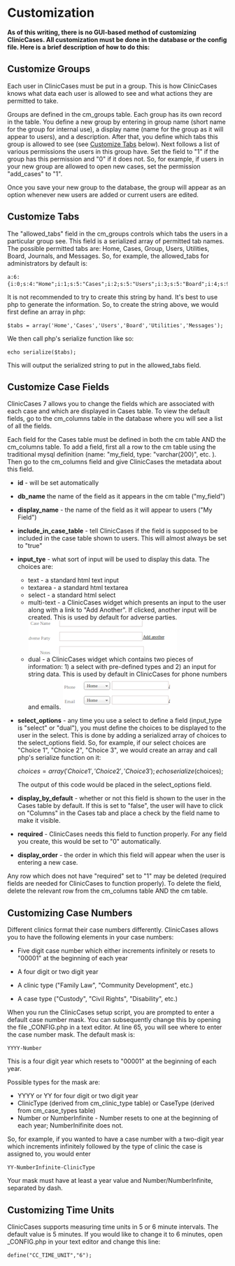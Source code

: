 # Customization

**As of this writing, there is no GUI-based method of customizing ClinicCases.  All customization must be done in the database or the config file.  Here is a brief description of how to do this:**

## Customize Groups

Each user in ClinicCases must be put in a group. This is how ClinicCases knows what data each user is allowed to see and what actions they are permitted to take.

Groups are defined in the cm_groups table.  Each group has its own record in the table.  You define a new group by entering in group name (short name for the group for internal use), a display name (name for the group as it will appear to users), and a description.  After that, you define which tabs this group is allowed to see (see [Customize Tabs](#!customization.md#Customize_Tabs) below).  Next follows a list of various permissions the users in this group have.  Set the field to "1" if the group has this permission and "0" if it does not.  So, for example, if users in your new group are allowed to open new cases, set the permission "add_cases" to "1".

Once you save your new group to the database, the group will appear as an option whenever new users are added or current users are edited.

## Customize Tabs

The "allowed_tabs" field in the cm_groups controls which tabs the users in a particular group see.  This field is a serialized array of permitted tab names. The possible permitted tabs are: Home, Cases, Group, Users, Utilities, Board, Journals, and Messages.  So, for example, the allowed_tabs for administrators by default is:

    a:6:{i:0;s:4:"Home";i:1;s:5:"Cases";i:2;s:5:"Users";i:3;s:5:"Board";i:4;s:9:"Utilities";i:5;s:8:"Messages";}

It is not recommended to try to create this string by hand.  It's best to use php to generate the information.  So, to create the string above, we would first define an array in php:

    $tabs = array('Home','Cases','Users','Board','Utilities','Messages');

We then call php's serialize function like so:

    echo serialize($tabs);

This will output the serialized string to put in the allowed_tabs field.

## Customize Case Fields

ClinicCases 7 allows you to change the fields which are associated with each case and which are displayed in Cases table.  To view the default fields, go to the cm_columns table in the database where you will see a list of all the fields.

Each field for the Cases table must be defined in both the cm table AND the cm_columns table.  To add a field, first all a row to the cm table using the traditional mysql definition (name: "my_field, type: "varchar(200)", etc. ). Then go to the cm_columns field and give ClinicCases the metadata about this field.

* **id** - will be set automatically
* **db_name** the name of the field as it appears in the cm table ("my_field")
* **display_name** - the name of the field as it will appear to users ("My Field")
* **include_in_case_table** - tell ClinicCases if the field is supposed to be included in the case table shown to users.  This will almost always be set to "true"
* **input_tye** - what sort of input will be used to display this data.  The choices are:
	* text - a standard html text input
	* textarea - a standard html textarea
	* select - a standard html select
	* multi-text - a ClinicCases widget which presents an input to the user along with a link to "Add Another".  If clicked, another input will be created.  This is used by default for adverse parties.
	![View of multi-text](img/multi-text.png)
	* dual - a ClinicCases widget which contains two pieces of information: 1) a select with pre-defined types and 2) an input for string data.  This is used by default in ClinicCases for phone numbers and emails.
	![View of Dual](img/dual.png)
* **select_options** - any time you use a select to define a field (input_type is "select" or "dual"), you must define the choices to be displayed to the user in the select.  This is done by adding a serialized array of choices to the select_options field.  So, for example, if our select choices are "Choice 1", "Choice 2", "Choice 3", we would create an array and call php's serialize function on it:

    $choices = array('Choice 1', 'Choice 2', 'Choice 3');
    echo serialize($choices);

	The output of this code would be placed in the select_options field.

* **display_by_default** - whether or not this field is shown to the user in the Cases table by default.  If this is set to "false", the user will have to click on "Columns" in the Cases tab and place a check by the field name to make it visible.

* **required** - ClinicCases needs this field to function properly.  For any field you create, this would be set to "0" automatically.

* **display_order** - the order in which this field will appear when the user is entering a new case.

Any row which does not have "required" set to "1" may be deleted (required fields are needed for ClinicCases to function properly).  To delete the field, delete the relevant row from the cm_columns table AND the cm table.

## Customizing Case Numbers

Different clinics format their case numbers differently.  ClinicCases allows you to have the following elements in your case numbers:

* Five digit case number which either increments infinitely or resets to "00001" at the beginning of each year

* A four digit or two digit year

* A clinic type ("Family Law", "Community Development", etc.)

* A case type ("Custody", "Civil Rights", "Disability", etc.)

When you run the ClinicCases setup script, you are prompted to enter a default case number mask.  You can subsequently change this by opening the file _CONFIG.php in a text editor.  At line 65, you will see where to enter the case number mask.  The default mask is:

    YYYY-Number

This is a four digit year which resets to "00001" at the beginning of each year.

Possible types for the mask are:

* YYYY or YY for four digit or two digit year
* ClinicType (derived from cm_clinic_type table) or CaseType (derived from cm_case_types table)
* Number or NumberInfinite - Number resets to one at the beginning of each year; NumberInifinite does not.

So, for example, if you wanted to have a case number with a two-digit year which increments infinitely followed by the type of clinic the case is assigned to, you would enter

    YY-NumberInfinite-ClinicType

Your mask must have at least a year value and Number/NumberInfinite, separated by dash.

## Customizing Time Units

ClinicCases supports measuring time units in 5 or 6 minute intervals.  The default value is 5 minutes.  If you would like to change it to 6 minutes, open _CONFIG.php in your text editor and change this line:

    define("CC_TIME_UNIT","6");
